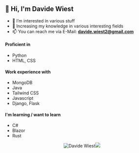 ## 👋 Hi, I'm Davide Wiest
- 👀 I’m interested in various stuff
- 🌱 Increasing my knowledge in various interesting fields
- 📫 You can reach me via E-Mail: **[davide.wiest2@gmail.com](mailto:davide.wiest2@gmail.com)**

#### Proficient in
- Python
- HTML, CSS

#### Work experience with
- MongoDB
- Java
- Tailwind CSS
- Javascript
- Django, Flask

#### I'm learning / want to learn
- C#
- Blazor
- Rust


<p align="center"> <img src="https://github-readme-stats.vercel.app/api?username=DavideWiest&show_icons=true&hide_border=true&theme=gotham" alt="Davide Wiest" /><img src="https://github-readme-stats.vercel.app/api/top-langs/?username=DavideWiest&hide=css,scss&theme=gotham&hide_border=true"></p>


